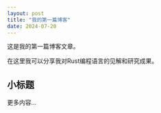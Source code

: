 ```yaml
---
layout: post
title: "我的第一篇博客"
date: 2024-07-20
---
```


这是我的第一篇博客文章。

在这里我可以分享我对Rust编程语言的见解和研究成果。

## 小标题

更多内容... 